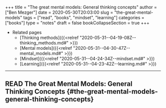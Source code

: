 +++
title = "The great mental models: General thinking concepts"
author = ["Ben Mezger"]
date = 2020-05-30T20:03:00
slug = "the-great-mental-models"
tags = ["read", "books", "mindset", "learning"]
categories = ["books"]
type = "notes"
draft = false
bookCollapseSection = true
+++

-   Related pages
    -   [Thinking methods]({{<relref "2020-05-31--04-19-08Z--thinking_methods.md#" >}})
    -   [Mental models]({{<relref "2020-05-31--04-30-47Z--mental_models.md#" >}})
    -   [Mindset]({{<relref "2020-05-31--04-24-34Z--mindset.md#" >}})
    -   [Learning]({{<relref "2020-05-31--04-23-42Z--learning.md#" >}})

---


## <span class="org-todo done READ">READ</span> The Great Mental Models: General Thinking Concepts {#the-great-mental-models-general-thinking-concepts}
